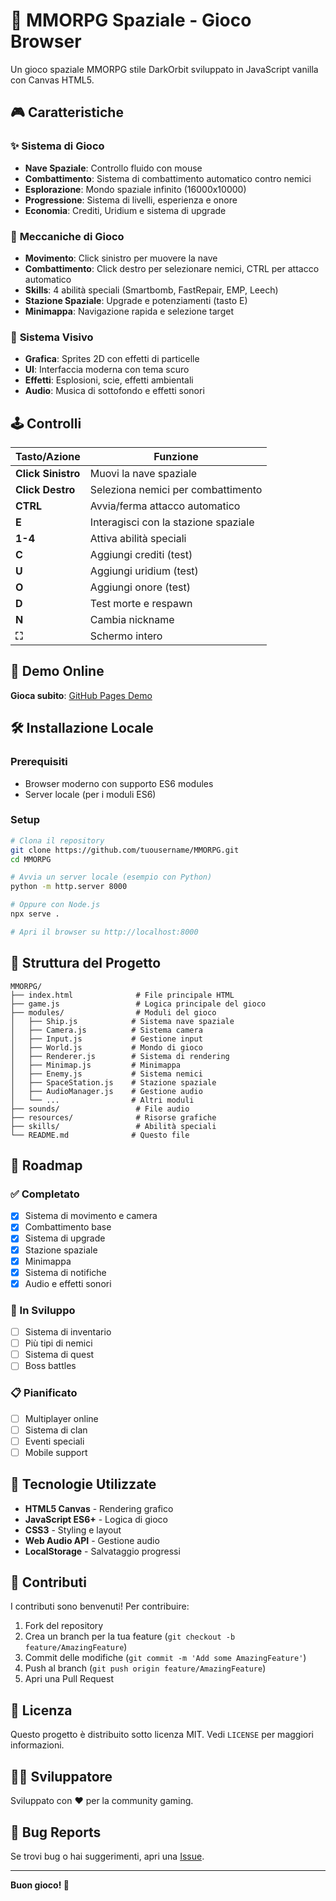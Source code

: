 # 🚀 MMORPG Spaziale - Gioco Browser

Un gioco spaziale MMORPG stile DarkOrbit sviluppato in JavaScript vanilla con Canvas HTML5.

## 🎮 Caratteristiche

### ✨ **Sistema di Gioco**
- **Nave Spaziale**: Controllo fluido con mouse
- **Combattimento**: Sistema di combattimento automatico contro nemici
- **Esplorazione**: Mondo spaziale infinito (16000x10000)
- **Progressione**: Sistema di livelli, esperienza e onore
- **Economia**: Crediti, Uridium e sistema di upgrade

### 🎯 **Meccaniche di Gioco**
- **Movimento**: Click sinistro per muovere la nave
- **Combattimento**: Click destro per selezionare nemici, CTRL per attacco automatico
- **Skills**: 4 abilità speciali (Smartbomb, FastRepair, EMP, Leech)
- **Stazione Spaziale**: Upgrade e potenziamenti (tasto E)
- **Minimappa**: Navigazione rapida e selezione target

### 🎨 **Sistema Visivo**
- **Grafica**: Sprites 2D con effetti di particelle
- **UI**: Interfaccia moderna con tema scuro
- **Effetti**: Esplosioni, scie, effetti ambientali
- **Audio**: Musica di sottofondo e effetti sonori

## 🕹️ Controlli

| Tasto/Azione | Funzione |
|--------------|----------|
| **Click Sinistro** | Muovi la nave spaziale |
| **Click Destro** | Seleziona nemici per combattimento |
| **CTRL** | Avvia/ferma attacco automatico |
| **E** | Interagisci con la stazione spaziale |
| **1-4** | Attiva abilità speciali |
| **C** | Aggiungi crediti (test) |
| **U** | Aggiungi uridium (test) |
| **O** | Aggiungi onore (test) |
| **D** | Test morte e respawn |
| **N** | Cambia nickname |
| **⛶** | Schermo intero |

## 🚀 Demo Online

**Gioca subito**: [GitHub Pages Demo](https://tuousername.github.io/MMORPG)

## 🛠️ Installazione Locale

### Prerequisiti
- Browser moderno con supporto ES6 modules
- Server locale (per i moduli ES6)

### Setup
```bash
# Clona il repository
git clone https://github.com/tuousername/MMORPG.git
cd MMORPG

# Avvia un server locale (esempio con Python)
python -m http.server 8000

# Oppure con Node.js
npx serve .

# Apri il browser su http://localhost:8000
```

## 📁 Struttura del Progetto

```
MMORPG/
├── index.html              # File principale HTML
├── game.js                 # Logica principale del gioco
├── modules/                # Moduli del gioco
│   ├── Ship.js            # Sistema nave spaziale
│   ├── Camera.js          # Sistema camera
│   ├── Input.js           # Gestione input
│   ├── World.js           # Mondo di gioco
│   ├── Renderer.js        # Sistema di rendering
│   ├── Minimap.js         # Minimappa
│   ├── Enemy.js           # Sistema nemici
│   ├── SpaceStation.js    # Stazione spaziale
│   ├── AudioManager.js    # Gestione audio
│   └── ...                # Altri moduli
├── sounds/                 # File audio
├── resources/              # Risorse grafiche
├── skills/                 # Abilità speciali
└── README.md              # Questo file
```

## 🎯 Roadmap

### ✅ Completato
- [x] Sistema di movimento e camera
- [x] Combattimento base
- [x] Sistema di upgrade
- [x] Stazione spaziale
- [x] Minimappa
- [x] Sistema di notifiche
- [x] Audio e effetti sonori

### 🔄 In Sviluppo
- [ ] Sistema di inventario
- [ ] Più tipi di nemici
- [ ] Sistema di quest
- [ ] Boss battles

### 📋 Pianificato
- [ ] Multiplayer online
- [ ] Sistema di clan
- [ ] Eventi speciali
- [ ] Mobile support

## 🎨 Tecnologie Utilizzate

- **HTML5 Canvas** - Rendering grafico
- **JavaScript ES6+** - Logica di gioco
- **CSS3** - Styling e layout
- **Web Audio API** - Gestione audio
- **LocalStorage** - Salvataggio progressi

## 🤝 Contributi

I contributi sono benvenuti! Per contribuire:

1. Fork del repository
2. Crea un branch per la tua feature (`git checkout -b feature/AmazingFeature`)
3. Commit delle modifiche (`git commit -m 'Add some AmazingFeature'`)
4. Push al branch (`git push origin feature/AmazingFeature`)
5. Apri una Pull Request

## 📝 Licenza

Questo progetto è distribuito sotto licenza MIT. Vedi `LICENSE` per maggiori informazioni.

## 👨‍💻 Sviluppatore

Sviluppato con ❤️ per la community gaming.

## 🐛 Bug Reports

Se trovi bug o hai suggerimenti, apri una [Issue](https://github.com/tuousername/MMORPG/issues).

---

**Buon gioco! 🚀**